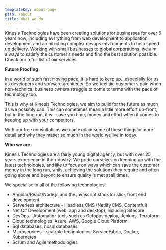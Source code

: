 ```yaml
---
templateKey: about-page
path: /about
title: What we do
---
```

Kinesis Technologies have been creating solutions for businesses for over 6 years now, including everything from web development to application development and architecting complex devops environments to help speed up delivery. Working with small businesses to global corporations, we aim always to satisfy the customer’s needs and find the best solution possible. Check our a full list of our services.

**Future Proofing**

In a world of such fast moving pace, it is hard to keep up…especially for us as developers and software architects. So we feel the customer’s pain when non-technical business owners struggle to come to terms with the pace of technology too.

This is why at Kinesis Technologies, we aim to build for the future as much as we possibly can. This can sometimes mean a little more effort up-front, but in the long run, it will save you time, money and effort when it comes to keeping up with your competitors.

With our free consultations we can explain some of these things in more detail and why they matter so much in the world we live in today.

**Who we are**

Kinesis Technologies are a fairly young digital agency, but with over 25 years experience in the industry. We pride ourselves on keeping up with the latest technologies, and like to focus on ways which can save the customer money in the long run, whilst achieving the solutions they require and often going above and beyond to ensure quality is met at all times.

We specialise in all of the following technologies:

* Angular/React/Node.js and the javascript stack for slick front end development
* Serverless architecture - Headless CMS (Netlify CMS, Contentful)
* Net C# Development (web, app and desktop), including Sitecore
* DevOps - Automation tools such as Octopus deploy, Jenkins, Terraform
* Cloud technologies: Azure, AWS, Google Cloud Platform
* Sql databases, nosql databases
* Microservices - scalable technologies: ServiceFabric, Docker, Kubernetes
* Scrum and Agile methodologies